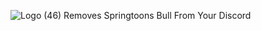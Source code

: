 ![Logo (46)](https://github.com/DTACat/No-Springtoons/assets/141873540/c2c7a25f-28b8-4d99-b5f1-205482c9909f)
Removes Springtoons Bull From Your Discord
